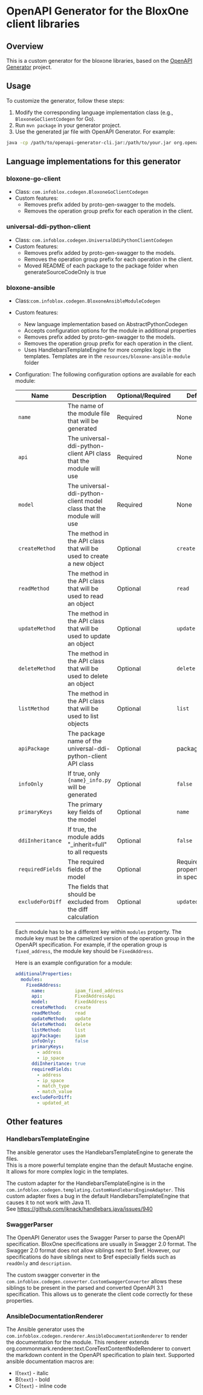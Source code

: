 # OpenAPI Generator for the BloxOne client libraries

## Overview
This is a custom generator for the bloxone libraries, based on the [OpenAPI Generator](https://openapi-generator.tech) project.

## Usage
To customize the generator, follow these steps:

1. Modify the corresponding language implementation class (e.g., `BloxoneGoClientCodegen` for Go).
2. Run `mvn package` in your generator project.
3. Use the generated jar file with OpenAPI Generator. For example:

```bash
java -cp /path/to/openapi-generator-cli.jar:/path/to/your.jar org.openapitools.codegen.OpenAPIGenerator generate -g bloxone-go-client -i /path/to/openapi.yaml -o ./test
```

## Language implementations for this generator

### bloxone-go-client 

- Class: `com.infoblox.codegen.BloxoneGoClientCodegen`
- Custom features:
  - Removes prefix added by proto-gen-swagger to the models. 
  - Removes the operation group prefix for each operation in the client.

### universal-ddi-python-client

- Class: `com.infoblox.codegen.UniversalDdiPythonClientCodegen`
- Custom features:
  - Removes prefix added by proto-gen-swagger to the models.
  - Removes the operation group prefix for each operation in the client.
  - Moved README of each package to the package folder when generateSourceCodeOnly is true

### bloxone-ansible

- Class:`com.infoblox.codegen.BloxoneAnsibleModuleCodegen`
- Custom features:
  - New language implementation based on AbstractPythonCodegen
  - Accepts configuration options for the module in additional properties
  - Removes prefix added by proto-gen-swagger to the models.
  - Removes the operation group prefix for each operation in the client.
  - Uses HandlebarsTemplateEngine for more complex logic in the templates. Templates are in the `resources/bloxone-ansible-module` folder
- Configuration: The following configuration options are available for each module:

    | Name             | Description                                                          | Optional/Required | Default                        |
    |------------------|----------------------------------------------------------------------|-------------------|--------------------------------|
    | `name`           | The name of the module file that will be generated                   | Required          | None                           |
    | `api`            | The universal-ddi-python-client API class that the module will use         | Required          | None                           |
    | `model`          | The universal-ddi-python-client model class that the module will use       | Required          | None                           |
    | `createMethod`   | The method in the API class that will be used to create a new object | Optional          | `create`                       |
    | `readMethod`     | The method in the API class that will be used to read an object      | Optional          | `read`                         |
    | `updateMethod`   | The method in the API class that will be used to update an object    | Optional          | `update`                       |
    | `deleteMethod`   | The method in the API class that will be used to delete an object    | Optional          | `delete`                       |
    | `listMethod`     | The method in the API class that will be used to list objects        | Optional          | `list`                         |
    | `apiPackage`     | The package name of the universal-ddi-python-client API class              | Optional          | packageName                    |
    | `infoOnly`       | If true, only `{name}_info.py` will be generated                     | Optional          | `false`                        |
    | `primaryKeys`    | The primary key fields of the model                                  | Optional          | `name`                         |
    | `ddiInheritance` | If true, the module adds "_inherit=full" to all requests             | Optional          | `false`                        |
    | `requiredFields` | The required fields of the model                                     | Optional          | Required properties as in spec |
    | `excludeForDiff` | The fields that should be excluded from the diff calculation         | Optional          | `updated_at`                   |


    Each module has to be a different key within `modules` property. 
    The module key must be the camelized version of the operation group in the OpenAPI specification. For example, if the operation group is `fixed_address`, the module key should be `FixedAddress`.
    
    Here is an example configuration for a module:
    
    ```yaml
    additionalProperties:
      modules:
        FixedAddress:               
          name:           ipam_fixed_address
          api:            FixedAddressApi
          model:          FixedAddress
          createMethod:   create
          readMethod:     read
          updateMethod:   update
          deleteMethod:   delete
          listMethod:     list
          apiPackage:     ipam
          infoOnly:       false
          primaryKeys:    
            - address
            - ip_space
          ddiInheritance: true
          requiredFields: 
            - address
            - ip_space
            - match_type
            - match_value
          excludeForDiff: 
            - updated_at
    ```

## Other features

### HandlebarsTemplateEngine

The ansible generator uses the HandlebarsTemplateEngine to generate the files.  
This is a more powerful template engine than the default Mustache engine.  
It allows for more complex logic in the templates.

The custom adapter for the HandlebarsTemplateEngine is in the `com.infoblox.codegen.templating.CustomHandlebarsEngineAdapter`.
This custom adapter fixes a bug in the default HandlebarsTemplateEngine that causes it to not work with Java 11.<br>
See https://github.com/jknack/handlebars.java/issues/940

### SwaggerParser

The OpenAPI Generator uses the Swagger Parser to parse the OpenAPI specification.
BloxOne specifications are usually in Swagger 2.0 format. The Swagger 2.0 format does not allow siblings next to $ref.
However, our specifications do have siblings next to $ref especially fields such as `readOnly` and `description`.

The custom swagger converter in the `com.infoblox.codegen.converter.CustomSwaggerConverter` allows these siblings to be present in the parsed and converted OpenAPI 3.1 specification.
This allows us to generate the client code correctly for these properties.

### AnsibleDocumentationRenderer

The Ansible generator uses the `com.infoblox.codegen.renderer.AnsibleDocumentationRenderer` to render the documentation for the module.
This renderer extends org.commonmark.renderer.text.CoreTextContentNodeRenderer to convert the markdown content in the OpenAPI specification to plain text.
Supported ansible documentation macros are: 
- I(`text`) - italic
- B(`text`) - bold
- C(`text`) - inline code
